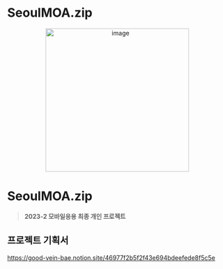 # SeoulMOA.zip

<div align="center">
<img width="329" alt="image" src="https://i.ibb.co/Lz6FTjR/DALL-E-2023-12-18-14-59-48-Modify-the-logo-design-to-have-a-white-background-featuring-a-pale-grey-o.png">
</div>

# SeoulMOA.zip
>**2023-2 모바일응용 최종 개인 프로젝트**


## 프로젝트 기획서 
https://good-vein-bae.notion.site/46977f2b5f2f43e694bdeefede8f5c5e






